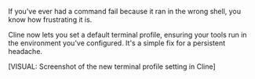If you've ever had a command fail because it ran in the wrong shell, you know how frustrating it is.

Cline now lets you set a default terminal profile, ensuring your tools run in the environment you've configured. It's a simple fix for a persistent headache.

[VISUAL: Screenshot of the new terminal profile setting in Cline]
